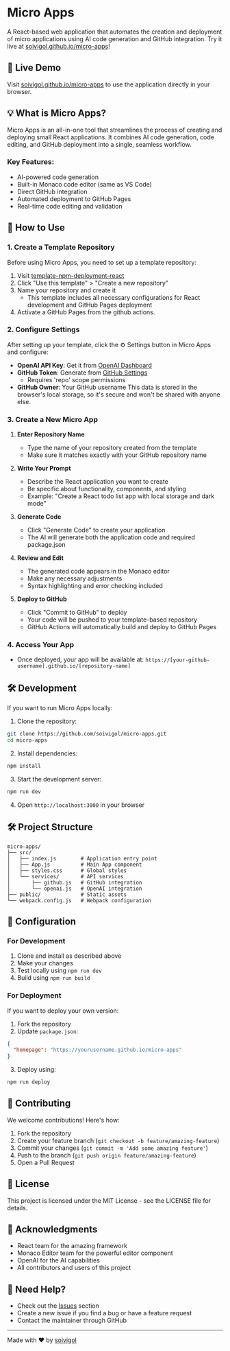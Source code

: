 # Micro Apps

A React-based web application that automates the creation and deployment of micro applications using AI code generation and GitHub integration. Try it live at [soivigol.github.io/micro-apps](https://soivigol.github.io/micro-apps)!

## 🌟 Live Demo

Visit [soivigol.github.io/micro-apps](https://soivigol.github.io/micro-apps) to use the application directly in your browser.

## 💡 What is Micro Apps?

Micro Apps is an all-in-one tool that streamlines the process of creating and deploying small React applications. It combines AI code generation, code editing, and GitHub deployment into a single, seamless workflow.

### Key Features:
- AI-powered code generation
- Built-in Monaco code editor (same as VS Code)
- Direct GitHub integration
- Automated deployment to GitHub Pages
- Real-time code editing and validation

## 🚀 How to Use

### 1. Create a Template Repository
Before using Micro Apps, you need to set up a template repository:

1. Visit [template-npm-deployment-react](https://github.com/soivigol/template-npm-deployment-react)
2. Click "Use this template" > "Create a new repository"
3. Name your repository and create it
   - This template includes all necessary configurations for React development and GitHub Pages deployment
4. Activate a GitHub Pages from the github actions.

### 2. Configure Settings
After setting up your template, click the ⚙️ Settings button in Micro Apps and configure:
- **OpenAI API Key**: Get it from [OpenAI Dashboard](https://platform.openai.com/api-keys)
- **GitHub Token**: Generate from [GitHub Settings](https://github.com/settings/tokens)
  - Requires 'repo' scope permissions
- **GitHub Owner**: Your GitHub username
This data is stored in the browser's local storage, so it's secure and won't be shared with anyone else.

### 3. Create a New Micro App
1. **Enter Repository Name**
   - Type the name of your repository created from the template
   - Make sure it matches exactly with your GitHub repository name

2. **Write Your Prompt**
   - Describe the React application you want to create
   - Be specific about functionality, components, and styling
   - Example: "Create a React todo list app with local storage and dark mode"

3. **Generate Code**
   - Click "Generate Code" to create your application
   - The AI will generate both the application code and required package.json

4. **Review and Edit**
   - The generated code appears in the Monaco editor
   - Make any necessary adjustments
   - Syntax highlighting and error checking included

5. **Deploy to GitHub**
   - Click "Commit to GitHub" to deploy
   - Your code will be pushed to your template-based repository
   - GitHub Actions will automatically build and deploy to GitHub Pages

### 4. Access Your App
- Once deployed, your app will be available at:
  `https://[your-github-username].github.io/[repository-name]`

## 🛠️ Development

If you want to run Micro Apps locally:

1. Clone the repository:
```bash
git clone https://github.com/soivigol/micro-apps.git
cd micro-apps
```

2. Install dependencies:
```bash
npm install
```

3. Start the development server:
```bash
npm run dev
```

4. Open `http://localhost:3000` in your browser

## 🛠 Project Structure

```
micro-apps/
├── src/
│   ├── index.js        # Application entry point
│   ├── App.js          # Main App component
│   ├── styles.css      # Global styles
│   └── services/       # API services
│       ├── github.js   # GitHub integration
│       └── openai.js   # OpenAI integration
├── public/             # Static assets
└── webpack.config.js   # Webpack configuration
```

## 🔧 Configuration

### For Development

1. Clone and install as described above
2. Make your changes
3. Test locally using `npm run dev`
4. Build using `npm run build`

### For Deployment

If you want to deploy your own version:

1. Fork the repository
2. Update `package.json`:
```json
{
  "homepage": "https://yourusername.github.io/micro-apps"
}
```
3. Deploy using:
```bash
npm run deploy
```

## 🤝 Contributing

We welcome contributions! Here's how:

1. Fork the repository
2. Create your feature branch (`git checkout -b feature/amazing-feature`)
3. Commit your changes (`git commit -m 'Add some amazing feature'`)
4. Push to the branch (`git push origin feature/amazing-feature`)
5. Open a Pull Request

## 📄 License

This project is licensed under the MIT License - see the LICENSE file for details.

## 🙏 Acknowledgments

- React team for the amazing framework
- Monaco Editor team for the powerful editor component
- OpenAI for the AI capabilities
- All contributors and users of this project

## 🤔 Need Help?

- Check out the [Issues](https://github.com/soivigol/micro-apps/issues) section
- Create a new issue if you find a bug or have a feature request
- Contact the maintainer through GitHub

---

Made with ❤️ by [soivigol](https://github.com/soivigol)
